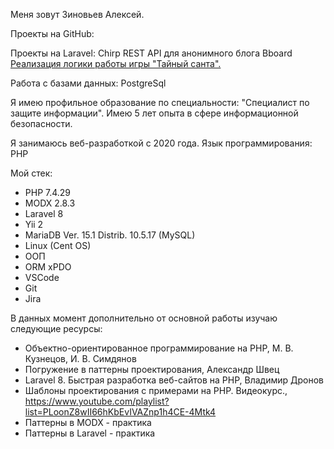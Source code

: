 Меня зовут Зиновьев Алексей.

Проекты на GitHub:

Проекты на Laravel:
Chirp
REST API для анонимного блога
Bboard
<a href="https://github.com/al-zv/secret_santa">Реализация логики работы игры "Тайный санта".</a>


Работа с базами данных:
PostgreSql

Я имею профильное образование по специальности: "Специалист по защите информации". Имею 5 лет опыта в сфере информационной безопасности.

Я занимаюсь веб-разработкой с 2020 года. Язык программирования: PHP

Мой стек:
- PHP 7.4.29
- MODX 2.8.3
- Laravel 8
- Yii 2
- MariaDB Ver. 15.1 Distrib. 10.5.17 (MySQL)
- Linux (Cent OS)
- ООП
- ORM xPDO
- VSCode
- Git
- Jira

В данных момент дополнительно от основной работы изучаю следующие ресурсы:
* Объектно-ориентированное программирование на PHP,
М. В. Кузнецов, И. В. Симдянов
* Погружение в паттерны проектирования, Александр Швец
* Laravel 8. Быстрая разработка веб-сайтов на PHP, Владимир Дронов
* Шаблоны проектирования с примерами на PHP. Видеокурс., https://www.youtube.com/playlist?list=PLoonZ8wII66hKbEvIVAZnp1h4CE-4Mtk4
* Паттерны в MODX - практика
* Паттерны в Laravel - практика
